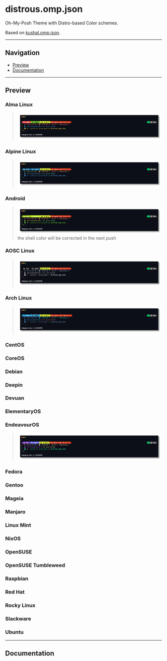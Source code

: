 # distrous.omp.json

Oh-My-Posh Theme with Distro-based Color schemes.

Based on [kushal.omp.json](https://github.com/JanDeDobbeleer/oh-my-posh/blob/main/themes/kushal.omp.json).

---

## Navigation

- [Preview](#preview)
- [Documentation](#documentation)

---

## Preview

### Alma Linux

> [![alma-linux-preview](https://github.com/TheElevatedOne/distrous.omp.json/blob/main/previews/distrous-alma-linux.omp.json.png?raw=true)](https://github.com/TheElevatedOne/distrous.omp.json/blob/main/themes/distrous-alma-linux.omp.json?raw=true)

### Alpine Linux

> [![alpine-linux-preview](https://github.com/TheElevatedOne/distrous.omp.json/blob/main/previews/distrous-alpine-linux.omp.json.png?raw=true)](https://github.com/TheElevatedOne/distrous.omp.json/blob/main/themes/distrous-alpine-linux.omp.json?raw=true)

### Android

> [![alma-linux-preview](https://github.com/TheElevatedOne/distrous.omp.json/blob/main/previews/distrous-android.omp.json.png?raw=true)](https://github.com/TheElevatedOne/distrous.omp.json/blob/main/themes/distrous-android.omp.json?raw=true)
> the shell color will be corrected in the next push
### AOSC Linux

> [![alma-linux-preview](https://github.com/TheElevatedOne/distrous.omp.json/blob/main/previews/distrous-aosc-linux.omp.json.png?raw=true)](https://github.com/TheElevatedOne/distrous.omp.json/blob/main/themes/distrous-aosc-linux.omp.json?raw=true)

### Arch Linux

> [![alma-linux-preview](https://github.com/TheElevatedOne/distrous.omp.json/blob/main/previews/distrous-arch-linux.omp.json.png?raw=true)](https://github.com/TheElevatedOne/distrous.omp.json/blob/main/themes/distrous-arch-linux.omp.json?raw=true)

### CentOS

### CoreOS

### Debian

### Deepin

### Devuan

### ElementaryOS

### EndeavourOS

> [![endeavouros-preview](https://github.com/TheElevatedOne/distrous.omp.json/blob/main/previews/distrous-endeavouros.omp.json.png?raw=true)](https://github.com/TheElevatedOne/distrous.omp.json/blob/main/themes/distrous-endeavouros.omp.json?raw=true)

### Fedora

### Gentoo

### Mageia

### Manjaro

### Linux Mint

### NixOS

### OpenSUSE

### OpenSUSE Tumbleweed

### Raspbian

### Red Hat

### Rocky Linux

### Slackware

### Ubuntu

---

## Documentation
